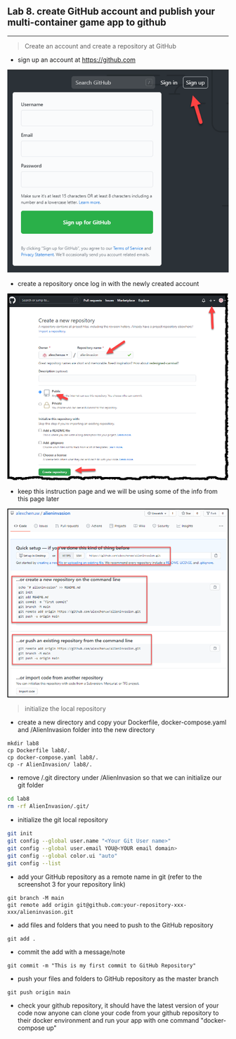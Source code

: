 ## Lab 8. create GitHub account and publish your multi-container game app to github
___

> Create an account and create a repository at GitHub

* sign up an account at https://github.com

![Sign up](https://github.com/alexchenuw/devopslabs/blob/main/Lab-8/lab8-1.png) 

* create a repository once log in with the newly created account

![create a repository](https://github.com/alexchenuw/devopslabs/blob/main/Lab-8/lab8-2.png)

* keep this instruction page and we will be using some of the info from this page later

![git repository instruction](https://github.com/alexchenuw/devopslabs/blob/main/Lab-8/lab8-3.png)


> initialize the local repository

* create a new directory and copy your Dockerfile, docker-compose.yaml and /AlienInvasion folder into the new directory
```shell
mkdir lab8
cp Dockerfile lab8/.
cp docker-compose.yaml lab8/.
cp -r AlienInvasion/ lab8/.
```


* remove /.git directory under /AlienInvasion so that we can initialize our git folder
```bash
cd lab8
rm -rf AlienInvasion/.git/
```
* initialize the git local repository

```bash
git init
git config --global user.name "<Your Git User name>" 
git config --global user.email YOU@<YOUR email domain>
git config --global color.ui "auto"
git config --list
```
* add your GitHub repository as a remote name in git (refer to the screenshot 3 for your repository link)
```
git branch -M main
git remote add origin git@github.com:your-repository-xxx-xxx/alieninvasion.git
```

* add files and folders that you need to push to the GitHub repository
```
git add .
```
* commit the add with a message/note
```
git commit -m "This is my first commit to GitHub Repository"
```
* push your files and folders to GitHub repository as the master branch

```shell
git push origin main 
```
* check your github repository, it should have the latest version of your code
now anyone can clone your code from your github repository to their docker environment and run your app with one command "docker-compose up"
